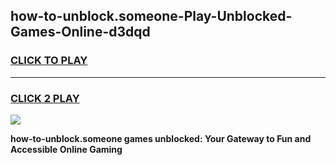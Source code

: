 
## how-to-unblock.someone-Play-Unblocked-Games-Online-d3dqd
<h3>
<a href="https://premium76.site?title=how-to-unblock.someone&ref=25A">CLICK TO PLAY</a></h3>
<hr>

<h3>
<a href="https://premium76.site?title=how-to-unblock.someone&ref=25A">CLICK 2 PLAY</a>
  
</h3>

<a href="https://premium76.site?title=how-to-unblock.someone&ref=25A"><img src="https://clearcache.store/games.png"></a>


**how-to-unblock.someone games unblocked: Your Gateway to Fun and Accessible Online Gaming**
